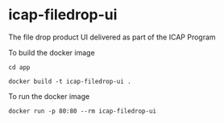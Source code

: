 # icap-filedrop-ui
The file drop product UI delivered as part of the ICAP Program

To build the docker image
```
cd app

docker build -t icap-filedrop-ui .
```

To run the docker image
```
docker run -p 80:80 --rm icap-filedrop-ui
```
